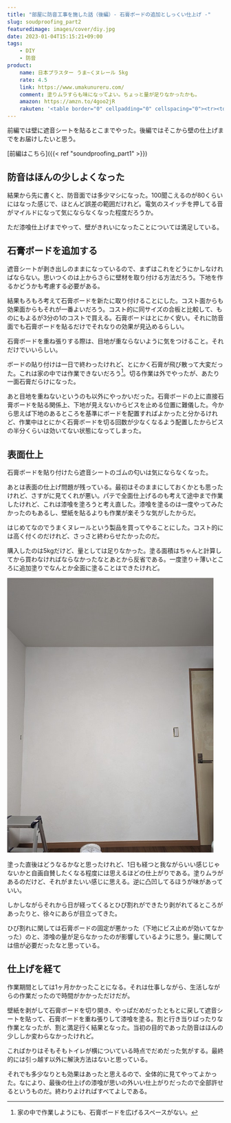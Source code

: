 ```yaml
---
title: "部屋に防音工事を施した話（後編）- 石膏ボードの追加としっくい仕上げ -"
slug: soudproofing_part2
featuredimage: images/cover/diy.jpg
date: 2023-01-04T15:15:21+09:00
tags:
    - DIY
    - 防音
product:
    name: 日本プラスター うま~くヌレール 5kg
    rate: 4.5
    link: https://www.umakunureru.com/
    comment: 塗りムラすらも味になってよい。ちょっと量が足りなかったかも。
    amazon: https://amzn.to/4goo2jR
    rakuten: '<table border="0" cellpadding="0" cellspacing="0"><tr><td><div style="border:1px solid #95a5a6;border-radius:.75rem;background-color:#FFFFFF;width:504px;margin:0px;padding:5px;text-align:center;overflow:hidden;"><table><tr><td style="width:240px"><a href="https://hb.afl.rakuten.co.jp/ichiba/2e90d555.0c84051e.2e90d556.483e9518/?pc=https%3A%2F%2Fitem.rakuten.co.jp%2Fprotoolshop%2F4571157300511%2F&link_type=picttext&ut=eyJwYWdlIjoiaXRlbSIsInR5cGUiOiJwaWN0dGV4dCIsInNpemUiOiIyNDB4MjQwIiwibmFtIjoxLCJuYW1wIjoicmlnaHQiLCJjb20iOjEsImNvbXAiOiJkb3duIiwicHJpY2UiOjEsImJvciI6MSwiY29sIjoxLCJiYnRuIjoxLCJwcm9kIjowLCJhbXAiOmZhbHNlfQ%3D%3D" target="_blank" rel="nofollow sponsored noopener" style="word-wrap:break-word;"  ><img src="https://hbb.afl.rakuten.co.jp/hgb/2e90d555.0c84051e.2e90d556.483e9518/?me_id=1377621&item_id=10003493&pc=https%3A%2F%2Fthumbnail.image.rakuten.co.jp%2F%400_mall%2Fprotoolshop%2Fcabinet%2F511%2F4571157300511.jpg%3F_ex%3D240x240&s=240x240&t=picttext" border="0" style="margin:2px" alt="[商品価格に関しましては、リンクが作成された時点と現時点で情報が変更されている場合がございます。]" title="[商品価格に関しましては、リンクが作成された時点と現時点で情報が変更されている場合がございます。]"></a></td><td style="vertical-align:top;width:248px;"><p style="font-size:12px;line-height:1.4em;text-align:left;margin:0px;padding:2px 6px;word-wrap:break-word"><a href="https://hb.afl.rakuten.co.jp/ichiba/2e90d555.0c84051e.2e90d556.483e9518/?pc=https%3A%2F%2Fitem.rakuten.co.jp%2Fprotoolshop%2F4571157300511%2F&link_type=picttext&ut=eyJwYWdlIjoiaXRlbSIsInR5cGUiOiJwaWN0dGV4dCIsInNpemUiOiIyNDB4MjQwIiwibmFtIjoxLCJuYW1wIjoicmlnaHQiLCJjb20iOjEsImNvbXAiOiJkb3duIiwicHJpY2UiOjEsImJvciI6MSwiY29sIjoxLCJiYnRuIjoxLCJwcm9kIjowLCJhbXAiOmZhbHNlfQ%3D%3D" target="_blank" rel="nofollow sponsored noopener" style="word-wrap:break-word;"  >日本プラスター うま〜くヌレール 5kg 白色</a><br><span >価格：4071円（税込、送料別)</span> <span style="color:#BBB">(2023/1/4時点)</span></p><div style="margin:10px;"><a href="https://hb.afl.rakuten.co.jp/ichiba/2e90d555.0c84051e.2e90d556.483e9518/?pc=https%3A%2F%2Fitem.rakuten.co.jp%2Fprotoolshop%2F4571157300511%2F&link_type=picttext&ut=eyJwYWdlIjoiaXRlbSIsInR5cGUiOiJwaWN0dGV4dCIsInNpemUiOiIyNDB4MjQwIiwibmFtIjoxLCJuYW1wIjoicmlnaHQiLCJjb20iOjEsImNvbXAiOiJkb3duIiwicHJpY2UiOjEsImJvciI6MSwiY29sIjoxLCJiYnRuIjoxLCJwcm9kIjowLCJhbXAiOmZhbHNlfQ%3D%3D" target="_blank" rel="nofollow sponsored noopener" style="word-wrap:break-word;"  ><img src="https://static.affiliate.rakuten.co.jp/makelink/rl.svg" style="float:left;max-height:27px;width:auto;margin-top:0"></a><a href="https://hb.afl.rakuten.co.jp/ichiba/2e90d555.0c84051e.2e90d556.483e9518/?pc=https%3A%2F%2Fitem.rakuten.co.jp%2Fprotoolshop%2F4571157300511%2F%3Fscid%3Daf_pc_bbtn&link_type=picttext&ut=eyJwYWdlIjoiaXRlbSIsInR5cGUiOiJwaWN0dGV4dCIsInNpemUiOiIyNDB4MjQwIiwibmFtIjoxLCJuYW1wIjoicmlnaHQiLCJjb20iOjEsImNvbXAiOiJkb3duIiwicHJpY2UiOjEsImJvciI6MSwiY29sIjoxLCJiYnRuIjoxLCJwcm9kIjowLCJhbXAiOmZhbHNlfQ==" target="_blank" rel="nofollow sponsored noopener" style="word-wrap:break-word;"  ><div style="float:right;width:41%;height:27px;background-color:#bf0000;color:#fff!important;font-size:12px;font-weight:500;line-height:27px;margin-left:1px;padding: 0 12px;border-radius:16px;cursor:pointer;text-align:center;">楽天で購入</div></a></div></td></tr></table></div><br><p style="color:#000000;font-size:12px;line-height:1.4em;margin:5px;word-wrap:break-word"></p></td></tr></table>'
---
```


前編では壁に遮音シートを貼るとこまでやった。後編ではそこから壁の仕上げまでをお届けしたいと思う。

<!-- textlint-disable -->
[前編はこちら]({{< ref "soundproofing_part1" >}})
<!-- textlint-enable -->

<!--more-->

## 防音はほんの少しよくなった

結果から先に書くと、防音面では多少マシになった。100聞こえるのが80くらいにはなった感じで、ほとんど誤差の範囲だけれど。電気のスイッチを押してる音がマイルドになって気にならなくなった程度だろうか。

ただ漆喰仕上げまでやって、壁がきれいになったことについては満足している。

## 石膏ボードを追加する

遮音シートが剥き出しのままになっているので、まずはこれをどうにかしなければならない。思いつくのは上からさらに壁材を取り付ける方法だろう。下地を作るかどうかも考慮する必要がある。

結果もろもろ考えて石膏ボードを新たに取り付けることにした。コスト面からも効果面からもそれが一番よいだろう。コスト的に同サイズの合板と比較して、ものにもよるが3分の1のコストで買える。石膏ボードはとにかく安い。それに防音面でも石膏ボードを貼るだけでそれなりの効果が見込めるらしい。

石膏ボードを重ね張りする際は、目地が重ならないように気をつけること。それだけでいいらしい。

ボードの貼り付けは一日で終わったけれど、とにかく石膏が飛び散って大変だった。これは家の中では作業できないだろう[^1]。切る作業は外でやったが、あたり一面石膏だらけになった。

あと目地を重ねないというのも以外にやっかいだった。石膏ボードの上に直接石膏ボードを貼る関係上、下地が見えないからビスを止める位置に難儀した。今から思えば下地のあるところを基準にボードを配置すればよかったと分かるけれど、作業中はとにかく石膏ボードを切る回数が少なくなるよう配置したからビスの半分くらいは効いてない状態になってしまった。

## 表面仕上

石膏ボードを貼り付けたら遮音シートのゴムの匂いは気にならなくなった。

あとは表面の仕上げ問題が残っている。最初はそのままにしておくかとも思ったけれど、さすがに見てくれが悪い。パテで全面仕上げるのも考えて途中まで作業したけれど、これは漆喰を塗ろうと考え直した。漆喰を塗るのは一度やってみたかったのもあるし、壁紙を貼るよりも作業が楽そうな気がしたからだ。

はじめてなのでうまくヌレールという製品を買ってやることにした。コスト的には高く付くのだけれど、さっさと終わらせたかったのだ。

購入したのは5kgだけど、量としては足りなかった。塗る面積はちゃんと計算してから買わなければならなかったなとあとから反省である。一度塗り＋薄いところに追加塗りでなんとか全面に塗ることはできたけれど。

![漆喰を塗った我が部屋の壁](after.jpg)

塗った直後はどうなるかなと思ったけれど、1日も経つと我ながらいい感じじゃないかと自画自賛したくなる程度には思えるほどの仕上がりである。塗りムラがあるのだけど、それがまたいい感じに思える。逆に凸凹してるほうが味があっていい。

しかしながらそれから日が経ってくるとひび割れができたり剥がれてるところがあったりと、徐々にあらが目立ってきた。

ひび割れに関しては石膏ボードの固定が悪かった（下地にビス止めが効いてなかった）のと、漆喰の量が足らなかったのが影響しているように思う。量に関しては倍が必要だったなと思っている。

## 仕上げを経て

作業期間としては1ヶ月かかったことになる。それは仕事しながら、生活しながらの作業だったので時間がかかっただけだが。

壁紙を剥がして石膏ボードを切り開き、やっぱだめだったともとに戻して遮音シートを貼って、石膏ボードを重ね張りして漆喰を塗る。割と行き当りばったりな作業となったが、割と満足行く結果となった。当初の目的であった防音はほんの少ししか変わらなかったけれど。

こればかりはそもそもトイレが横についている時点でだめだった気がする。最終的には引っ越す以外に解決方法はないと思っている。

それでも多少なりとも効果はあったと思えるので、全体的に見てやってよかった。なにより、最後の仕上げの漆喰が思いの外いい仕上がりだったので全部許せるというものだ。終わりよければすべてよしである。

[^1]: 家の中で作業しようにも、石膏ボードを広げるスペースがない。